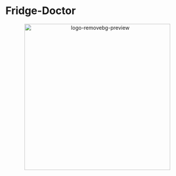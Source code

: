 # Fridge-Doctor

<p align="center">
  <img width="400" height="400" alt="logo-removebg-preview" src="https://github.com/user-attachments/assets/85f39f17-cd0c-4e9c-aa75-0a75132a7e3b" />
</p>
